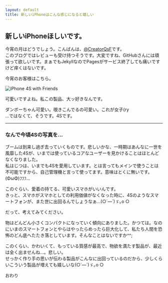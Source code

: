 ```yaml
---
layout: default
title: 新しいiPhoneはこんな感じになると嬉しい
---
```


## 新しいiPhoneほしいです。

今宵の月はどうでしょう。こんばんは、[@CreatorQsF](http://f.9en.co/?move=mainSns)です。  
このブログではレビューも受け持つそうです。大変ですね、GitHubさんには頑張って欲しいです。まぁでもJekyllなのでPagesがサービス終了しても痛いですけど痒くはないです。

今宵のお客様はこちら。

![iPhone 4S with Friends](https://s-media-cache-ak0.pinimg.com/originals/53/92/ad/5392ade329b08cb228c0fb02873d0db7.jpg)

可愛いですよね。私この製品、大ッ好きなんです。

ダンボーちゃん可愛い。覗きこんでるの可愛い。これが女子(ry  
…ではなくて、そうです。4Sです。

***

### なんで今頃4Sの写真を…

ブームは到来し過ぎ去っていくものです。悲しいかな、一時期はあんなに一世を風靡した4Sが、いまでは使っているコアなユーザーを見かけることはほとんどなくなりました。  
私はじつは、いまでも4Sを愛用しています。とは言ってもメインで使うことは不可能ですから、自己管理機と言って使ってます。意味はとくに無いです。(ΦωΦ)ﾌﾌﾌ…

このぐらい、愛着の持てる、可愛いスマホがいいんです。  
きっと、スマホがスマホとしての利用価値がなくなった時に、4Sのようなスマートフォンが、また世に出回るんでしょうなぁ…(○´―\`)ゞ｡o ○

だって、考えてみてください。

物はどんどん小さくコンパクトになっていく傾向にありました。かつては。なのにいまのスマートフォンとやらはやったらめったら巨大化して、私たち人間を恐怖のどん底へたたき落としています。そんなことはないですか^^;

このくらい、かわいくて、もっている質感が最高で、物欲を満たす製品が、最近は全く出ませんね…。悲しい。  
せっかく作り手の思いが伝わる製品がこんなに出回っているのだから、少しくらいこういう製品が増えても嬉しいな(○´―\`)ゞ｡o ○

おわり
